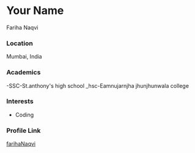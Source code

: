 # Your Name
Fariha Naqvi

### Location
Mumbai, India

### Academics

-SSC-St.anthony's high school
_hsc-Eamnujarnjha jhunjhunwala college

### Interests

- Coding

### Profile Link

[farihaNaqvi](https://github.com/farihaNaqvi)
